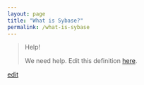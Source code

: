 ```yaml
---
layout: page
title: "What is Sybase?"
permalink: /what-is-sybase
---
```


> Help! 
> 
> We need help. Edit this definition <a href="https://github.com/and-digital/tech-definitions/blog/master/definitions/data/sybase.md">here</a>.

<p class="edit-term"><a href="https://github.com/and-digital/tech-definitions/blog/master/definitions/data/sybase.md">edit</a></p>
